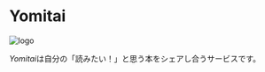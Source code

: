 # Yomitai
![logo](https://github.com/Yu-kaida/yomitai/assets/31739022/0e2e18fa-2a75-44d3-b579-89d9108c24c1)

*Yomitai*は自分の「読みたい！」と思う本をシェアし合うサービスです。

